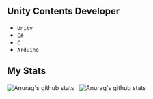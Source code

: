 ## Unity Contents Developer


- `Unity`
- `C#`
- `C`
- `Arduino`


## My Stats

<p>
<img align="center" src="https://github-readme-stats.vercel.app/api/top-langs/?username=Heka5&hide=java,html,ShaderLab&theme=radical&line_height=50" alt="Anurag's github stats" />  &nbsp;  <img align="center" src="https://github-readme-stats.vercel.app/api?username=Heka5&show_icons=true&theme=radical&line_height=27" alt="Anurag's github stats" />
</p> 


<!-- - 👋 Hi, I’m @Heka5
- 👀 I’m interested in ...
- 🌱 I’m currently learning ...
- 💞️ I’m looking to collaborate on ...
- 📫 How to reach me ... -->

<!---
Heka5/Heka5 is a ✨ special ✨ repository because its `README.md` (this file) appears on your GitHub profile.
You can click the Preview link to take a look at your changes.
--->
